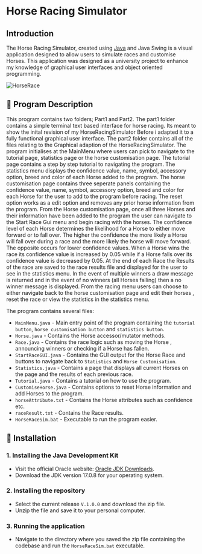 # Horse Racing Simulator

## Introduction

The Horse Racing Simulator, created using [Java](https://www.java.com/download/ie_manual.jsp) and Java Swing is a visual application designed to allow users to simulate races and customise Horses. This application was designed as a university project to enhance my knowledge of graphical user interfaces and object oriented programming. 

![HorseRace](https://i.imgur.com/7SLC05o.png)

## 📌 Program Description

This program contains two folders; Part1 and Part2. The part1 folder contains a simple terminal text based interface for horse racing. Its meant to show the inital revision of my HorseRacingSimulator Before i adapted it to a fully functional graphical user interface. The part2 folder contains all of the files relating to the Graphical adaption of the HorseRacingSimulator. The program initialises at the MainMenu where users can pick to navigate to the tutorial page, statistics page or the horse customisation page. The tutorial page contains a step by step tutorial to navigating the program. The statistics menu displays the confidence value, name, symbol, accessory option, breed and color of each Horse added to the program. The horse customisation page contains three seperate panels containing the confidence value, name, symbol, accessory option, breed and color for each Horse for the user to add to the program before racing. The reset option works as a edit option and removes any prior horse information from the program. From the Horse customisation page, once all three Horses and their information have been added to the program the user can navigate to the Start Race Gui menu and begin racing with the horses. The confidence level of each Horse determines the likelihood for a Horse to either move forward or to fall over. The higher the confidence the more likely a Horse will fall over during a race and the more likely the horse will move forward. The opposite occurs for lower confidence values. When a Horse wins the race its confidence value is increased by 0.05 while if a Horse falls over its confidence value is decreased by 0.05. At the end of each Race the Results of the race are saved to the race results file and displayed for the user to see in the statistics menu. In the event of multiple winners a draw message is returned and in the event of no winners (all Horses falling) then a no winner message is displayed. From the racing menu users can choose to either navigate back to the horse customisation page and edit their horses , reset the race or view the statistics in the statistics menu. 

The program contains several files:

- `MainMenu.java` - Main entry point of the program containing the `tutorial button`, `horse customisation button` and `statistics button`.
- `Horse.java` - Contains the Horse accessor/mutator methods.
- `Race.java` - Contains the race logic such as moving the Horse , announcing winners or checking if a Horse has fallen. 
- `StartRaceGUI.java` - Contains the GUI output for the Horse Race and buttons to navigate back to `Statistics` and `Horse Customisation`.
- `Statistics.java` - Contains a page that displays all current Horses on the page and the results of each previous race. 
- `Tutorial.java` - Contains a tutorial on how to use the program. 
- `CustomiseHorse.java` - Contains options to reset Horse information and add Horses to the program.
- `horseAttribute.txt` - Contains the Horse attributes such as confidence etc.
- `raceResult.txt` - Contains the Race results.
- `HorseRaceSim.bat` - Executable to run the program easier. 


## 📌 Installation

### 1. Installing the Java Development Kit

- Visit the official Oracle website: [Oracle JDK Downloads](https://www.oracle.com/java/technologies/javase-jdk15-downloads.html).
- Download the JDK version 17.0.8 for your operating system.

### 2. Installing the repository 

- Select the current release `V.1.0.0` and download the zip file.
- Unzip the file and save it to your personal computer. 

### 3. Running the application

- Navigate to the directory where you saved the zip file containing the codebase and run the `HorseRaceSim.bat` executable.
